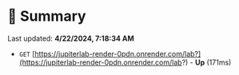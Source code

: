 # 📖 Summary
Last updated: **4/22/2024, 7:18:34 AM**

- `GET` [https://jupiterlab-render-0pdn.onrender.com/lab?](https://jupiterlab-render-0pdn.onrender.com/lab?) - **Up** (171ms)
